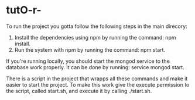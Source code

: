# tutO-r-

To run the project you gotta follow the following steps in the main direcory:

1. Install the dependencies using npm by running the command: npm install.
2. Run the system with npm by running the command: npm start.

If you're running locally, you should start the mongod service to the database work properly. It can be done by running: service mongod start.

There is a script in the project that wrapps all these commands and make it easier to start the project. To make this work
give the execute permission to the script, called start.sh, and execute it by calling ./start.sh.
